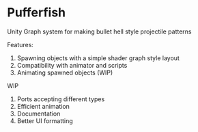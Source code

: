 # Pufferfish
Unity Graph system for making bullet hell style projectile patterns

Features:
1. Spawning objects with a simple shader graph style layout
2. Compatibility with animator and scripts
3. Animating spawned objects (WIP)

WIP
1. Ports accepting different types
2. Efficient animation
3. Documentation
4. Better UI formatting
